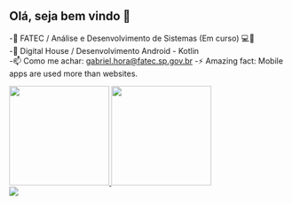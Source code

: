 ## Olá, seja bem vindo 👋

-🔭 FATEC / Análise e Desenvolvimento de Sistemas (Em curso) 💻📱<br>
-💬 Digital House / Desenvolvimento Android - Kotlin<br>
-📫 Como me achar: gabriel.hora@fatec.sp.gov.br
-⚡ Amazing fact: Mobile apps are used more than websites.<br>

<div>
    <a href="https://www.linkedin.com/in/gabriel-hora/">
    <img height="180em" src="https://github-readme-stats.vercel.app/api?username=gabriel-hora&show_icons=true$theme=dark&include_all_commits=true&count_private=true"/>
        <img height="180em" src="https://github-readme-stats.vercel.app/api/top-langs/?username=gabriel-hora&layout=compact&langs_count=16&theme=dark"/>
</div>

<div>
    <a href="https://www.linkedin.com/in/gabriel-hora/" target="_blank"><img src="https://img.shields.io/badge/LinkedIn-0077B5?style=for-the-badge&logo=linkedin&logoColor=white" target="_blank"></a>
    </div>
